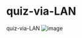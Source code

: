 # quiz-via-LAN
quiz-via-LAN
![image](https://user-images.githubusercontent.com/12691828/205428494-cb22579a-0141-4532-84bd-82f07f95b4a1.png)
